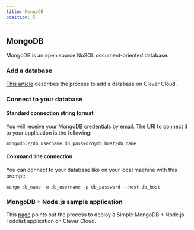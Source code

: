 ```yaml
---
title: MongoDB
position: 5
---
```



## MongoDB <span class="cc-beta pull-right" title="Currently in Beta version"></span>

MongoDB is an open source NoSQL document-oriented database.


### Add a database

[This article](/databases-and-services/add-service/) describes the process to add a database on Clever Cloud.

### Connect to your database

#### Standard connection string format

You will receive your MongoDB credentials by email. The URI to connect it to your application is the following:  

``mongodb://db_username:db_password@db_host/db_name``


#### Command line connection

You can connect to your database like on your local machine with this prompt:

``mongo db_name -u db_username -p db_password --host db_host``


### MongoDB + Node.js sample application

This [page](/nodejs/nodejs-mongodb-sample-app/) points out the process to deploy a Simple MongoDB + Node.js Todolist application on Clever Cloud.
